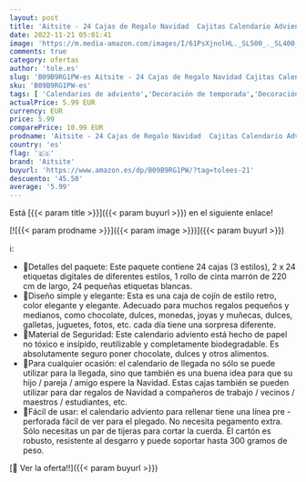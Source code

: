 ```yaml
---
layout: post
title: 'Aitsite - 24 Cajas de Regalo Navidad  Cajitas Calendario Adviento  Navidad Bolsas de Regalo con 24 Adhesivos Navideños  Fiesta  Decoración de Regalos DIY'
date: 2022-11-21 05:01:41
image: 'https://m.media-amazon.com/images/I/61PsXjnolHL._SL500_._SL400_.jpg'
comments: true
category: ofertas
author: 'tole.es'
slug: 'B09B9RG1PW-es Aitsite - 24 Cajas de Regalo Navidad Cajitas Calendario...'
sku: 'B09B9RG1PW-es'
tags: [ 'Calendarios de adviento','Decoración de temporada','Decoración del hogar','Hogar y cocina','adviento','aitsite','navidad','🇪🇸', ]
actualPrice: 5.99 EUR
currency: EUR
price: 5.99
comparePrice: 10.99 EUR
prodname: 'Aitsite - 24 Cajas de Regalo Navidad  Cajitas Calendario Adviento  Navidad Bolsas de Regalo con 24 Adhesivos Navideños  Fiesta  Decoración de Regalos DIY'
country: 'es'
flag: '🇪🇸'
brand: 'Aitsite'
buyurl: 'https://www.amazon.es/dp/B09B9RG1PW/?tag=tolees-21'
descuento: '45.50'
average: '5.99'
---
```


Está [{{< param title >}}]({{< param buyurl >}}) en el siguiente enlace!

[![{{< param prodname >}}]({{< param image >}})]({{< param buyurl >}})

ℹ️:

- 🎅Detalles del paquete: Este paquete contiene 24 cajas (3 estilos), 2 x 24 etiquetas digitales de diferentes estilos, 1 rollo de cinta marrón de 220 cm de largo, 24 pequeñas etiquetas blancas.
- 🎅Diseño simple y elegante: Esta es una caja de cojín de estilo retro, color elegante y elegante. Adecuado para muchos regalos pequeños y medianos, como chocolate, dulces, monedas, joyas y muñecas, dulces, galletas, juguetes, fotos, etc. cada día tiene una sorpresa diferente.
- 🎅Material de Seguridad: Este calendario adviento está hecho de papel no tóxico e insípido, reutilizable y completamente biodegradable. Es absolutamente seguro poner chocolate, dulces y otros alimentos.
- 🎅Para cualquier ocasión: el calendario de llegada no sólo se puede utilizar para la llegada, sino que también es una buena idea para que su hijo / pareja / amigo espere la Navidad. Estas cajas también se pueden utilizar para dar regalos de Navidad a compañeros de trabajo / vecinos / maestros / estudiantes, etc.
- 🎅Fácil de usar: el calendario adviento para rellenar tiene una línea pre - perforada fácil de ver para el plegado. No necesita pegamento extra. Sólo necesitas un par de tijeras para cortar la cuerda. El cartón es robusto, resistente al desgarro y puede soportar hasta 300 gramos de peso.

[🛒 Ver la oferta!!]({{< param buyurl >}})
